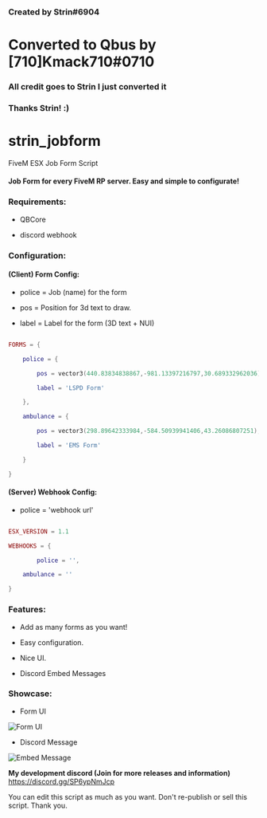 ### Created by Strin#6904 ###

# Converted to Qbus by [710]Kmack710#0710 #

### All credit goes to Strin I just converted it ###

### Thanks Strin! :) ###





# strin_jobform

FiveM ESX Job Form Script





#### Job Form for every FiveM RP server. Easy and simple to configurate!



### Requirements:



- QBCore 

- discord webhook



### Configuration:



#### (Client) Form Config:



- police = Job (name) for the form

- pos = Position for 3d text to draw.

- label = Label for the form (3D text + NUI)

```lua

FORMS = {

    police = {

        pos = vector3(440.83834838867,-981.13397216797,30.689332962036),

        label = 'LSPD Form'

    },

    ambulance = {

        pos = vector3(298.89642333984,-584.50939941406,43.26086807251),

        label = 'EMS Form'

    }

}

```



#### (Server) Webhook Config:



- police = 'webhook url'


```lua

ESX_VERSION = 1.1

WEBHOOKS = {

    	police = '',

	ambulance = ''

}

```



### Features:

- Add as many forms as you want!

- Easy configuration.

- Nice UI.

- Discord Embed Messages



### Showcase: 

- Form UI



![Form UI](https://imgur.com/dbRgofc.png)



- Discord Message



![Embed Message](https://imgur.com/s43hql6.png)





**My development discord (Join for more releases and information)** https://discord.gg/SP6ypNmJcp



You can edit this script as much as you want. Don't re-publish or sell this script. Thank you.

